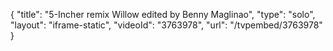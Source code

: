 {
    "title": "5-Incher remix Willow edited by Benny Maglinao",
    "type": "solo",
    "layout": "iframe-static",
    "videoId": "3763978",
    "url": "\/tvpembed\/3763978"
}